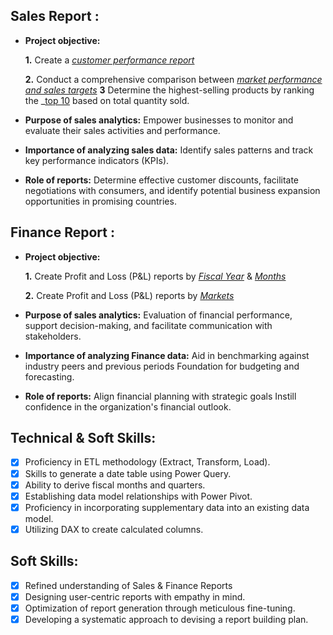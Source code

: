 ## Sales Report :


- **Project objective:** 

    **1.** Create a _[customer performance report](https://github.com/Imran2802/Excel-Sales-Analytics/blob/main/Customer%20Performance%20Report.pdf
)_ 

    **2.** Conduct a comprehensive comparison between _[market performance and sales targets](https://github.com/Imran2802/Excel-Sales-Analytics/blob/main/Market%20Performance%20vs%20Target%20Report.pdf)_
    **3** Determine the highest-selling products by ranking the _[top 10](https://github.com/Imran2802/Excel-Sales-Analytics/blob/main/Top_10_Products.pdf) based on total quantity sold.

- **Purpose of sales analytics:** Empower businesses to monitor and evaluate their sales activities and performance.

- **Importance of analyzing sales data:** Identify sales patterns and track key performance indicators (KPIs).

- **Role of reports:** Determine effective customer discounts, facilitate negotiations with consumers, and identify potential business expansion opportunities in promising countries.


## Finance Report :

- **Project objective:** 

    **1.** Create Profit and Loss (P&L) reports by _[Fiscal Year](https://github.com/Imran2802/Excel-Sales-Analytics/blob/main/P%26L%20Statement%20by%20Fiscal%20Year.pdf
)_ & _[Months](https://github.com/Imran2802/Excel-Sales-Analytics/blob/main/P%26L%20Statement%20by%20Months.pdf)_ 

   **2.** Create Profit and Loss (P&L) reports by _[Markets](https://github.com/Imran2802/Excel-Sales-Analytics/blob/main/P%26L%20Statement%20by%20Markets.pdf)_

- **Purpose of sales analytics:** Evaluation of financial performance, support decision-making, and facilitate communication with stakeholders.

- **Importance of analyzing Finance data:** Aid in benchmarking against industry peers and previous periods Foundation for budgeting and forecasting.

- **Role of reports:** Align financial planning with strategic goals Instill confidence in the organization's financial outlook.


## Technical & Soft Skills:
- [x]	Proficiency in ETL methodology (Extract, Transform, Load).
- [x]	Skills to generate a date table using Power Query.
- [x]	Ability to derive fiscal months and quarters.
- [x]	Establishing data model relationships with Power Pivot.
- [x]	Proficiency in incorporating supplementary data into an existing data model.
- [x]	Utilizing DAX to create calculated columns.

## Soft Skills:
- [x]	Refined understanding of Sales & Finance Reports
- [x]	Designing user-centric reports with empathy in mind.
- [x]	Optimization of report generation through meticulous fine-tuning.
- [x]	Developing a systematic approach to devising a report building plan.
